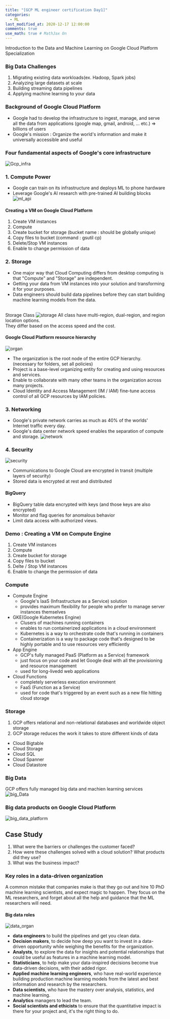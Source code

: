 ```yaml
---
title: "[GCP ML engineer certification Day1]"
categories: 
  - ML
last_modified_at: 2020-12-17 12:00:00
comments: true
use_math: true # MathJax On
---
```

Introduction to the Data and Machine Learning on Google Cloud Platform Specialization

### Big Data Challenges
1. Migrating existing data workloads(ex. Hadoop, Spark jobs)
2. Analyzing large datasets at scale
3. Building streaming data pipelines
4. Applying machine learning to your data

### Background of Google Cloud Platform
- Google had to develop the infrastructure to ingest, manage, and serve all the data from applications (google map, gmail, android, ... etc.) => billions of users
- Google's mission : Organize the world's information and make it universally accessible and useful

### Four fundamental aspects of Google's core infrastructure
![Gcp_infra](https://user-images.githubusercontent.com/62474292/99465286-652c8780-297d-11eb-8089-936778530556.png)

### 1. Compute Power
- Google can train on its infrastructure and deploys ML to phone hardware
- Leverage Google's AI research with pre-trained AI building blocks
![ml_api](https://user-images.githubusercontent.com/62474292/99467495-e71eaf80-2981-11eb-8217-c189a1454fdd.JPG)

#### Creating a VM on Google Cloud Platform
1. Create VM instances
2. Compute
3. Create bucket for storage (bucket name : should be globally unique)
4. Copy files to bucket (command : gsutil cp)
5. Delete/Stop VM instances
6. Enable to change permission of data

### 2. Storage
- One major way that Cloud Computing differs from desktop computing is that "Compute" and "Storage" are independent.
- Getting your data from VM instances into your solution and transforming it for your purposes.
- Data engineers should build data pipelines before they can start building machine learning models from the data.<br><br>

Storage Class
![storage](https://user-images.githubusercontent.com/62474292/99467994-e20e3000-2982-11eb-82c8-0d7057d8cf1b.png)
 All class have multi-region, dual-region, and region location options.<br>
 They differ based on the access speed and the cost.

#### Google Cloud Platform resource hierarchy
![organ](https://user-images.githubusercontent.com/62474292/99469115-62359500-2985-11eb-8f3b-e2cafabd1ae5.JPG)
- The organization is the root node of the entire GCP hierarchy. (necessary for folders, set all policies)
- Project is a base-level organizing entity for creating and using resources and services.
- Enable to collaborate with many other teams in the organization across many projects.
- Cloud Identity and Access Management (IM / IAM) fine-tune access control of all GCP resources by IAM policies.

### 3. Networking
- Google's private network carries as much as 40% of the worlds' Internet traffic every day.
- Google's data center network speed enables the separation of compute and storage.
![network](https://user-images.githubusercontent.com/62474292/99469395-f0aa1680-2985-11eb-8553-5e4502da066a.png)

### 4. Security
![security](https://user-images.githubusercontent.com/62474292/99469704-aa08ec00-2986-11eb-8e9d-ef52ac354d1b.png)
- Communications to Google Cloud are encrypted in transit (multiple layers of security)
- Stored data is encrypted at rest and distributed
#### BigQuery
- BigQuery table data encrypted with keys (and those keys are also encrypted)
- Monitor and flag queries for anomalous behavior
- Limit data access with authorized views.

### Demo : Creating a VM on Compute Engine
1. Create VM instances
2. Compute
3. Create bucket for storage
4. Copy files to bucket
5. Delte / Stop VM instances
6. Enable to change the permission of data

### Compute
- Compute Engine 
  - Google's IaaS (Infrastructure as a Service) solution
  - provides maximum flexibility for people who prefer to manage server instances themselves
- GKE(Google Kubernetes Engine)
  - Clusers of machines running containers
  - enables to run containerized applications in a cloud environment
  - Kubernetes is a way to orchestrate code that's running in containers
  - Containerization is a way to package code that's designed to be highly portable and to use resources very efficiently
- App Engine
  - GCP's fully managed PaaS (Platform as a Service) framework
  - just focus on your code and let Google deal with all the provisioning and resource management
  - used for long-livedd web applications
- Cloud Functions 
  - completely serverless execution environment
  - FaaS (Function as a Service)
  - used for code that's triggered by an event such as a new file hitting cloud storage
  
### Storage
1. GCP offers relational and non-relational databases and worldwide object storage
2. GCP storage reduces the work it takes to store different kinds of data
- Cloud Bigtable
- Cloud Storage
- Cloud SQL
- Cloud Spanner
- Cloud Datastore
  
### Big Data
GCP offers fully managed big data and machien learning services
![big_Data](https://user-images.githubusercontent.com/62474292/99415048-c41cdd00-293a-11eb-9a92-65fa8d919bea.png)

### Big data products on Google Cloud Platform
![big_data_platform](https://user-images.githubusercontent.com/62474292/99416293-0c88ca80-293c-11eb-9afc-44d6c86b27a7.png)

## Case Study
1. What were the barriers or challenges the customer faced?
2. How were these challenges solved with a cloud solution? What products did they use?
3. What was the business impact?

### Key roles in a data-driven organization
A common mistake that companies make is that they go out and hire 10 PhD machine learning scientists, and expect magic to happen.
They focus on the ML researchers, and forget about all the help and guidance that the ML researchers will need.
#### Big data roles
![data_organ](https://user-images.githubusercontent.com/62474292/99481508-9fa61c80-299d-11eb-9dc8-19b4ef1055af.JPG)

- **data engineers** to build the pipelines and get you clean data.<br>
- **Decision makers**, to decide how deep you want to invest in a data-driven opportunity while weighing the benefits for the organization.<br>
- **Analysts**, to explore the data for insights and potential relationships that could be useful as features in a machine learning model.<br>
- **Statisticians**, to help make your data-inspired decisions become true data-driven decisions, with their added rigor.<br>
- **Applied machine learning engineers**, who have real-world experience building production machine learning models from the latest and best information and research by the researchers.<br>
- **Data scientists**, who have the mastery over analysis, statistics, and machine learning.<br>
- **Analytics** managers to lead the team.<br>
- **Social scientists and ethicists** to ensure that the quantitative impact is there for your project and, it's the right thing to do.
